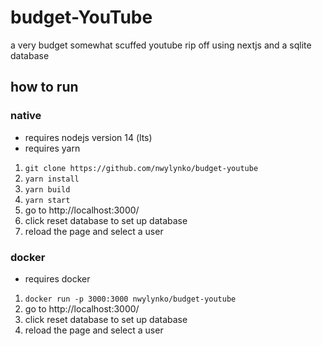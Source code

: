 # budget-YouTube
a very budget somewhat scuffed youtube rip off using nextjs and a sqlite database 

## how to run

### native

- requires nodejs version 14 (lts)
- requires yarn

1. `git clone https://github.com/nwylynko/budget-youtube`
2. `yarn install`
3. `yarn build`
4. `yarn start`
5. go to http://localhost:3000/
6. click reset database to set up database
7. reload the page and select a user

### docker

- requires docker

1. `docker run -p 3000:3000 nwylynko/budget-youtube`
2. go to http://localhost:3000/
3. click reset database to set up database
4. reload the page and select a user